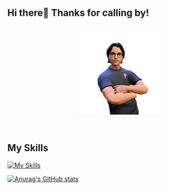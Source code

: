 
## Hi there👋 Thanks for calling by!

<div align="center">
<img height="200" alt="PNG" align="center" src="./assets/Tebbo (2).png">
</div>
  
</br>
</br>

## My Skills
[![My Skills](https://skillicons.dev/icons?i=solidity,react,ipfs,js,html,css,nodejs,vscode,raspberrypi)](https://skillicons.dev)

[![Anurag's GitHub stats](https://github-readme-stats.vercel.app/api?username=leetebbs)](https://github.com/anuraghazra/github-readme-stats)
